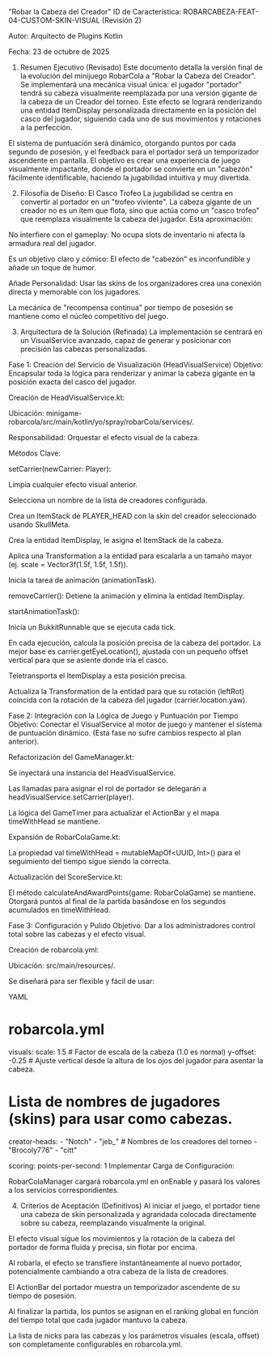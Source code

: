 "Robar la Cabeza del Creador"
ID de Característica: ROBARCABEZA-FEAT-04-CUSTOM-SKIN-VISUAL (Revisión 2)

Autor: Arquitecto de Plugins Kotlin

Fecha: 23 de octubre de 2025

1. Resumen Ejecutivo (Revisado)
Este documento detalla la versión final de la evolución del minijuego RobarCola a "Robar la Cabeza del Creador". Se implementará una mecánica visual única: el jugador "portador" tendrá su cabeza visualmente reemplazada por una versión gigante de la cabeza de un Creador del torneo. Este efecto se logrará renderizando una entidad ItemDisplay personalizada directamente en la posición del casco del jugador, siguiendo cada uno de sus movimientos y rotaciones a la perfección.

El sistema de puntuación será dinámico, otorgando puntos por cada segundo de posesión, y el feedback para el portador será un temporizador ascendente en pantalla. El objetivo es crear una experiencia de juego visualmente impactante, donde el portador se convierte en un "cabezón" fácilmente identificable, haciendo la jugabilidad intuitiva y muy divertida.

2. Filosofía de Diseño: El Casco Trofeo
La jugabilidad se centra en convertir al portador en un "trofeo viviente". La cabeza gigante de un creador no es un ítem que flota, sino que actúa como un "casco trofeo" que reemplaza visualmente la cabeza del jugador. Esta aproximación:

No interfiere con el gameplay: No ocupa slots de inventario ni afecta la armadura real del jugador.

Es un objetivo claro y cómico: El efecto de "cabezón" es inconfundible y añade un toque de humor.

Añade Personalidad: Usar las skins de los organizadores crea una conexión directa y memorable con los jugadores.

La mecánica de "recompensa continua" por tiempo de posesión se mantiene como el núcleo competitivo del juego.

3. Arquitectura de la Solución (Refinada)
La implementación se centrará en un VisualService avanzado, capaz de generar y posicionar con precisión las cabezas personalizadas.

Fase 1: Creación del Servicio de Visualización (HeadVisualService)
Objetivo: Encapsular toda la lógica para renderizar y animar la cabeza gigante en la posición exacta del casco del jugador.

Creación de HeadVisualService.kt:

Ubicación: minigame-robarcola/src/main/kotlin/yo/spray/robarCola/services/.

Responsabilidad: Orquestar el efecto visual de la cabeza.

Métodos Clave:

setCarrier(newCarrier: Player):

Limpia cualquier efecto visual anterior.

Selecciona un nombre de la lista de creadores configurada.

Crea un ItemStack de PLAYER_HEAD con la skin del creador seleccionado usando SkullMeta.

Crea la entidad ItemDisplay, le asigna el ItemStack de la cabeza.

Aplica una Transformation a la entidad para escalarla a un tamaño mayor (ej. scale = Vector3f(1.5f, 1.5f, 1.5f)).

Inicia la tarea de animación (animationTask).

removeCarrier(): Detiene la animación y elimina la entidad ItemDisplay.

startAnimationTask():

Inicia un BukkitRunnable que se ejecuta cada tick.

En cada ejecución, calcula la posición precisa de la cabeza del portador. La mejor base es carrier.getEyeLocation(), ajustada con un pequeño offset vertical para que se asiente donde iría el casco.

Teletransporta el ItemDisplay a esta posición precisa.

Actualiza la Transformation de la entidad para que su rotación (leftRot) coincida con la rotación de la cabeza del jugador (carrier.location.yaw).

Fase 2: Integración con la Lógica de Juego y Puntuación por Tiempo
Objetivo: Conectar el VisualService al motor de juego y mantener el sistema de puntuación dinámico. (Esta fase no sufre cambios respecto al plan anterior).

Refactorización del GameManager.kt:

Se inyectará una instancia del HeadVisualService.

Las llamadas para asignar el rol de portador se delegarán a headVisualService.setCarrier(player).

La lógica del GameTimer para actualizar el ActionBar y el mapa timeWithHead se mantiene.

Expansión de RobarColaGame.kt:

La propiedad val timeWithHead = mutableMapOf<UUID, Int>() para el seguimiento del tiempo sigue siendo la correcta.

Actualización del ScoreService.kt:

El método calculateAndAwardPoints(game: RobarColaGame) se mantiene. Otorgará puntos al final de la partida basándose en los segundos acumulados en timeWithHead.

Fase 3: Configuración y Pulido
Objetivo: Dar a los administradores control total sobre las cabezas y el efecto visual.

Creación de robarcola.yml:

Ubicación: src/main/resources/.

Se diseñará para ser flexible y fácil de usar:

YAML

# robarcola.yml
visuals:
  scale: 1.5          # Factor de escala de la cabeza (1.0 es normal)
  y-offset: -0.25     # Ajuste vertical desde la altura de los ojos del jugador para asentar la cabeza.

  # Lista de nombres de jugadores (skins) para usar como cabezas.
  creator-heads:
    - "Notch"
    - "jeb_"
    # Nombres de los creadores del torneo
    - "Brocoly776" 
    - "citt"

scoring:
  points-per-second: 1
Implementar Carga de Configuración:

RobarColaManager cargará robarcola.yml en onEnable y pasará los valores a los servicios correspondientes.

4. Criterios de Aceptación (Definitivos)
Al iniciar el juego, el portador tiene una cabeza de skin personalizada y agrandada colocada directamente sobre su cabeza, reemplazando visualmente la original.

El efecto visual sigue los movimientos y la rotación de la cabeza del portador de forma fluida y precisa, sin flotar por encima.

Al robarla, el efecto se transfiere instantáneamente al nuevo portador, potencialmente cambiando a otra cabeza de la lista de creadores.

El ActionBar del portador muestra un temporizador ascendente de su tiempo de posesión.

Al finalizar la partida, los puntos se asignan en el ranking global en función del tiempo total que cada jugador mantuvo la cabeza.

La lista de nicks para las cabezas y los parámetros visuales (escala, offset) son completamente configurables en robarcola.yml.